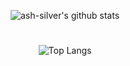 <div align="center">

  ![ash-silver's github stats](https://github-readme-stats.vercel.app/api?username=ash-silver&show_icons=true&theme=nightowl)
  #
  ![Top Langs](https://github-readme-stats.vercel.app/api/top-langs/?username=ash-silver&layout=compact&theme=nightowl)
</div>
